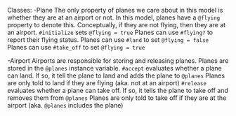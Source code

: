 Classes:
-Plane
The only property of planes we care about in this model is whether they are at an airport or not.
In this model, planes have a `@flying` property to denote this.
Conceptually, if they are not flying, then they are at an airport.
`#initialize` sets `@flying = true`
Planes can use `#flying?` to report their flying status.
Planes can use `#land` to set `@flying = false`
Planes can use `#take_off` to set `@flying = true`

-Airport
Airports are responsible for storing and releasing planes.
Planes are stored in the `@planes` instance variable.
`#accept` evaluates whether a plane can land. If so, it tell the plane to land and adds the plane to `@planes`
Planes are only told to land if they are flying (aka. not at an airport)
`#release` evaluates whether a plane can take off. If so, it tells the plane to take off and removes them from `@planes`
Planes are only told to take off if they are at the airport (aka. `@planes` includes the plane)
